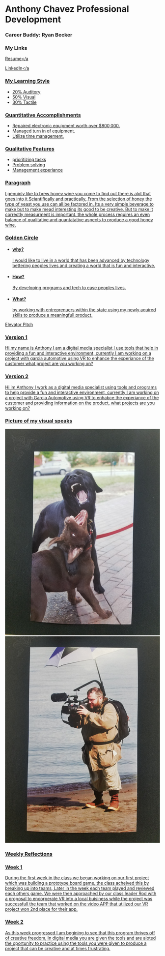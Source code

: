 <!doctypehtml>

<h1>Anthony Chavez
Professional Development</h1>

<h3>Career Buddy: Ryan Becker</h3>

<h3>My Links</h3>

<a href="Anthony Chavez chavo copy(1).pdf">Resume</a
    
<a href="https://www.linkedin.com/in/anthony-chavez-a9913aa1/">LinkedIn</a
    
<h3>My Learning Style</h3>
<ul>
<li>20% Auditory</li>
<li>50% Visual</li>
<li>30% Tactile</li></ul>

<h3>Quantitative Accomplishments</h3>
 <ul>
   <li> Repaired electronic equipment worth over $800,000.</li>
   <li>Managed turn in of equipment.</li>
   <li>Utilize time management.</li></ul>
   
<h3>Qualitative Features</h3>
<ul>
   <li> prioritizing tasks</li>                                                       
   <li>Problem solving </li>
   <li>Management experiance</li></ul>
                    
<h3>Paragraph</h3>
                                                                 
   <p1> I genuinly like to brew honey wine you come to find out there is alot that goes into it Sciantifically and practically, From the selection of honey the type of yeast you use can all be factored in. Its a very simple beverage to make but to make mead interesting its good to be creative. But to make it correctly measurment is important. the whole process requires an even balance of qualitative and quantatative aspects to produce a good honey wine.</p1>
                                                                 
<h3>Golden Circle</h3>
<ul>
    <li><h4>why?</h4> I would like to live in a world that has been advanced by technology bettering peoples lives and creating a world that is fun and interactive.</li></ul>
<ul>
    <li><h4>How?</h4> By developing programs and tech to ease peoples lives.</li>
    <li><h4>What?</h4> by working with entreprenuers within the state using my newly aquired skills to produce a meaningfull product.</li></ul>

<h8>Elevator Pitch</h3>

<h3>Version 1</h3>
 
 <p> Hi my name is  Anthony I am a digital media specialist I use tools that help in providing a fun and interactive environment, currently I am working on a project with garcia automotive using VR to enhance the experiance of the customer what project are you working on?</p>
 
<h3>Version 2</h3>
                                                                                                                                                                                                                                                  
  <p>Hi im Anthony I work as a digital media specialist using tools and programs to help provide a fun and interactive environment, currently I am working on a project with Garcia Automotive using VR to enhabce the experiance of the customer and providing information on the product, what projects are you working on?</p>
  
<h3>Picture of my visual speaks</h3>

<img src="20190131_101452.jpg"/>
                                                                 
<img src="20190131_101506.jpg"/>
                                                                 
<h3>Weekly Reflections</3>

<h3>Week 1</h3>
<p>During the first week in the class we began working on our first project which was building a prototype board game, the class acheived this by breaking up into teams, Later in the week each team played and reviewed each others game. We were then approached by our class leader Rod with a proposal to encorperate VR into a local buisiness while the project was successfull the team that worked on the video APP that utilized our VR project won 2nd place for their app.</p>
<h3>Week 2</h3>
<p>As this week progressed I am begining to see that this program thrives off of creative freedom, In digital media you are given the tools and are aloted the oportunity to practice using the tools you were given to produce a project that can be creative and at times frustrating.</p>
